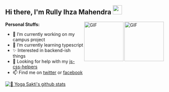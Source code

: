 ## Hi there, I'm Rully Ihza Mahendra <img src="https://github.com/TheDudeThatCode/TheDudeThatCode/blob/master/Assets/Hi.gif" width="29px">

<img align="right" alt="GIF" height="125px" src="https://i.giphy.com/media/LMt9638dO8dftAjtco/200.webp" />
<img align="right" alt="GIF" height="125px" src="https://media3.giphy.com/media/ln7z2eWriiQAllfVcn/200w.webp" />

**Personal Stuffs:**
- 🔭 I’m currently working on my campus project
- 🌱 I’m currently learning typescript
- ✨ Interested in backend-ish things 
- 🤔 Looking for help with my [js-css-helpers](https://github.com/rllyhz/js-css-helpers)
- 📫 Find me on [twitter](https://twitter.com/rullyihza_) or [facebook](https://www.facebook.com/rully.ihza/)


[![🦉 Yoga Sakti's github stats](https://github-readme-stats.vercel.app/api?username=YogaSakti&show_icons=true&hide_border=true&hide=issues)](https://github.com/YogaSakti)